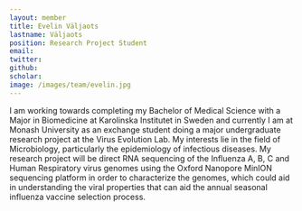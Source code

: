 ```yaml
---
layout: member
title: Evelin Väljaots
lastname: Väljaots
position: Research Project Student
email:
twitter:
github:
scholar:
image: /images/team/evelin.jpg
---
```

I am working towards completing my Bachelor of Medical Science with a Major in Biomedicine at Karolinska Institutet
in Sweden and currently I am at Monash University as an exchange student doing a major undergraduate research project at the Virus Evolution Lab. My interests lie in the field of Microbiology, particularly the epidemiology of infectious diseases.
My research project will be direct RNA sequencing of the Influenza A, B, C and Human Respiratory virus genomes using the Oxford Nanopore MinION sequencing platform in order to characterize the genomes, which could aid in understanding the viral properties that can aid the annual seasonal influenza vaccine selection process.

